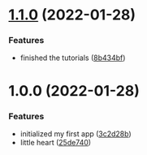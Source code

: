 # [1.1.0](https://github.com/LazyKeru/UV-AMSE-DWM/compare/v1.0.0...v1.1.0) (2022-01-28)


### Features

* finished the tutorials ([8b434bf](https://github.com/LazyKeru/UV-AMSE-DWM/commit/8b434bfa824bbc10104fbf04b17bcd6754094062))

# 1.0.0 (2022-01-28)


### Features

* initialized my first app ([3c2d28b](https://github.com/LazyKeru/UV-AMSE-DWM/commit/3c2d28b64662f52d2713450c5a1f8c5c0669ebf4))
* little heart ([25de740](https://github.com/LazyKeru/UV-AMSE-DWM/commit/25de740320b08791c802ebf60be37c02052babf1))
